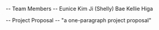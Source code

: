 -- Team Members --
Eunice Kim
Ji (Shelly) Bae
Kellie Higa

-- Project Proposal --
"a one-paragraph project proposal"
